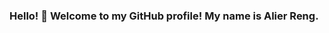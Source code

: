 ### Hello! 👋 Welcome to my GitHub profile! My name is Alier Reng.

<!--
**tongakuot1/tongakuot1** is a ✨ _special_ ✨ repository because its `README.md` (this file) appears on your GitHub profile.

Here are some ideas to get you started:

- 🔭 I’m currently working on dash application.
- 🌱 I’m currently learning NLP, Dash & Shiny.
- 👯 I’m looking to collaborate on data science, Distill for R, machine learning, & teaching.
- 🤔 I’m looking for help with NLP & Machine Learning.
- 💬 Ask me about ...
- 📫 How to reach me: ...
- 😄 Pronouns: He/his/him
- ⚡ Fun fact: learning mathematics and statistics with Python.
-->

